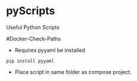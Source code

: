 # pyScripts
Useful Python Scripts

#Docker-Check-Paths
- Requires pyyaml be installed
```
pip install pyyaml
```
- Place script in same folder as compose project.
